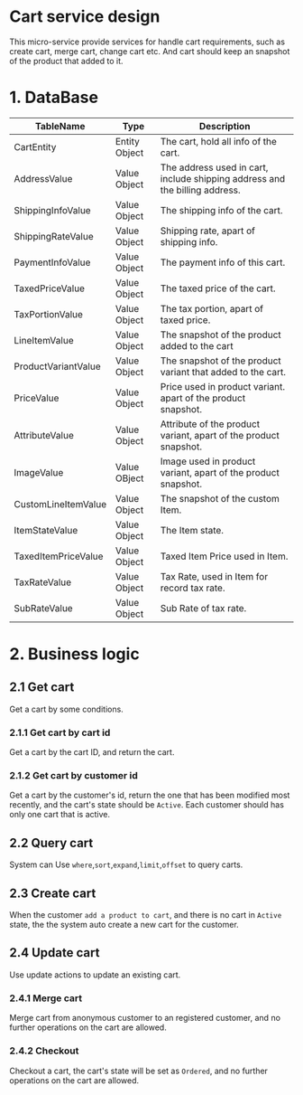 # Cart service design
This micro-service provide services for handle cart requirements, such as create cart, merge cart, change cart etc.
And cart should keep an snapshot of the product that added to it.

# 1. DataBase
TableName                   |Type                   |Description
|---|---|---
CartEntity                  |Entity Object          |The cart, hold all info of the cart.
AddressValue                |Value Object           |The address used in cart, include shipping address and the billing address.
ShippingInfoValue           |Value Object           |The shipping info of the cart.
ShippingRateValue           |Value Object           |Shipping rate, apart of shipping info.
PaymentInfoValue            |Value Object           |The payment info of this cart.
TaxedPriceValue             |Value Object           |The taxed price of the cart.
TaxPortionValue             |Value Object           |The tax portion, apart of taxed price.
LineItemValue               |Value Object           |The snapshot of the product added to the cart
ProductVariantValue         |Value Object           |The snapshot of the product variant that added to the cart.
PriceValue                  |Value Object           |Price used in product variant. apart of the product snapshot.
AttributeValue              |Value Object           |Attribute of the product variant, apart of the product snapshot.
ImageValue                  |Value OBject           |Image used in product variant, apart of the product snapshot.
CustomLineItemValue         |Value Object           |The snapshot of the custom Item.
ItemStateValue              |Value Object           |The Item state.
TaxedItemPriceValue         |Value Object           |Taxed Item Price used in Item.
TaxRateValue                |Value Object           |Tax Rate, used in Item for record tax rate.
SubRateValue                |Value Object           |Sub Rate of tax rate.

# 2. Business logic

## 2.1 Get cart
Get a cart by some conditions.

### 2.1.1 Get cart by cart id
Get a cart by the cart ID, and return the cart.

### 2.1.2 Get cart by customer id
Get a cart by the customer's id, return the one that has been modified most recently, and the cart's state should be `Active`.
Each customer should has only one cart that is active.

## 2.2 Query cart
System can Use `where`,`sort`,`expand`,`limit`,`offset` to query carts.

## 2.3 Create cart
When the customer `add a product to cart`, and there is no cart in `Active` state, the the system auto create a new cart for the customer.
 
## 2.4 Update cart
Use update actions to update an existing cart.

### 2.4.1 Merge cart
Merge cart from anonymous customer to an registered customer, and no further operations on the cart are allowed.

### 2.4.2 Checkout
Checkout a cart, the cart's state will be set as `Ordered`, and no further operations on the cart are allowed.





